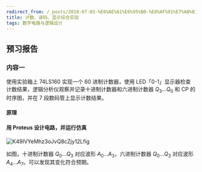 ```yaml
---
redirect_from: /_posts/2018-07-03-%E8%AE%A1%E6%95%B0-%E8%AF%91%E7%A0%81-%E6%98%BE%E7%A4%BA%E7%BB%BC%E5%90%88%E5%AE%9E%E9%AA%8C/
title: 计数、译码、显示综合实验
tags: 数字电路与逻辑设计
---
```


## 预习报告

### 内容一

使用实验箱上 74LS160 实现一个 60 进制计数器，使用 LED「0-1」显示器检查计数结果，逻辑分析仪观察并记录十进制计数器和六进制计数器 $Q_3\dots Q_0$ 和 CP 的时序图，并在 7 段数码管上显示计数结果。

#### 原理

#### 用 Proteus 设计电路，并运行仿真

![K49IVYeMhz3oJvQ8cZjy12Lfig](https://Mizuno-Ai.wu-kan.cn/assets/image/2020/12/01/UX9jtqDPbzS7NYy.png)

如图，十进制计数器 $Q_0\dots Q_3$ 对应波形 $A_0\dots A_3$，六进制计数器 $Q_0\dots Q_3$ 对应波形$A_4\dots A_7$。可以发现其变化符合预期。
